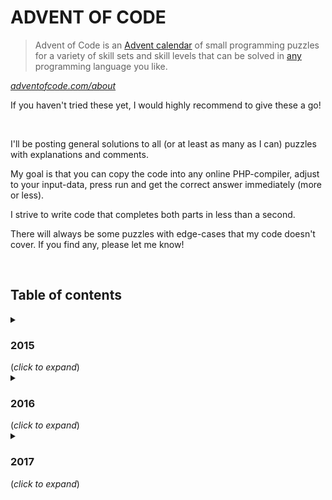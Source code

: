 # ADVENT OF CODE
> Advent of Code is an [Advent calendar](https://en.wikipedia.org/wiki/Advent_calendar) of small programming puzzles for a variety of skill sets and skill levels that can be solved in [any](https://github.com/search?q=advent+of+code) programming language you like.

*[adventofcode.com/about](https://adventofcode.com/about)*

If you haven't tried these yet, I would highly recommend to give these a go!

&nbsp;

I'll be posting general solutions to all (or at least as many as I can) puzzles with explanations and comments.

My goal is that you can copy the code into any online PHP-compiler, adjust to your input-data, press run and get the correct answer immediately (more or less).

I strive to write code that completes both parts in less than a second.

There will always be some puzzles with edge-cases that my code doesn't cover. If you find any, please let me know!

&nbsp;

## Table of contents

<details>
  <summary><h3>2015</h3> (<i>click to expand</i>)</summary>

|     SOLUTION      | PUZZLE                                                                          |
|:-----------------:|:--------------------------------------------------------------------------------|
| [01](2015/01.php) | *[Not Quite Lisp](https://adventofcode.com/2015/day/1)*                         |
| [02](2015/02.php) | *[I Was Told There Would Be No Math](https://adventofcode.com/2015/day/2)*      |
| [03](2015/03.php) | *[Perfectly Spherical Houses in a Vacuum](https://adventofcode.com/2015/day/3)* |
| [04](2015/04.php) | *[The Ideal Stocking Stuffer](https://adventofcode.com/2015/day/4)*             |
| [05](2015/05.php) | *[Doesn't He Have Intern-Elves For This?](https://adventofcode.com/2015/day/5)* |
| [06](2015/06.php) | *[Probably a Fire Hazard](https://adventofcode.com/2015/day/6)*                 |
| [07](2015/07.php) | *[Some Assembly Required](https://adventofcode.com/2015/day/7)*                 |
| [08](2015/08.php) | *[Matchsticks](https://adventofcode.com/2015/day/8)*                            |
| [09](2015/09.php) | *[All in a Single Night](https://adventofcode.com/2015/day/9)*                  |
| [10](2015/10.php) | *[Elves Look, Elves Say](https://adventofcode.com/2015/day/10)*                 |
| [11](2015/11.php) | *[Corporate Policy](https://adventofcode.com/2015/day/11)*                      |
| [12](2015/12.php) | *[JSAbacusFramework.io](https://adventofcode.com/2015/day/12)*                  |
| [13](2015/13.php) | *[Knights of the Dinner Table](https://adventofcode.com/2015/day/13)*           |
| [14](2015/14.php) | *[Reindeer Olympics](https://adventofcode.com/2015/day/14)*                     |
| [15](2015/15.php) | *[Science for Hungry People](https://adventofcode.com/2015/day/15)*             |
| [16](2015/16.php) | *[Aunt Sue](https://adventofcode.com/2015/day/16)*                              |
| [17](2015/17.php) | *[No Such Thing as Too Much](https://adventofcode.com/2015/day/17)*             |
| [18](2015/18.php) | *[Like a GIF For Your Yard](https://adventofcode.com/2015/day/18)*              |
| [19](2015/19.php) | *[Medicine for Rudolph](https://adventofcode.com/2015/day/19)*                  |
| [20](2015/20.php) | *[Infinite Elves and Infinite Houses](https://adventofcode.com/2015/day/20)*    |
| [21](2015/21.php) | *[RPG Simulator 20XX](https://adventofcode.com/2015/day/21)*                    |
| [22](2015/22.php) | *[Wizard Simulator 20XX](https://adventofcode.com/2015/day/22)*                 |
| [23](2015/23.php) | *[Opening the Turing Lock](https://adventofcode.com/2015/day/23)*               |
| [24](2015/24.php) | *[It Hangs in the Balance](https://adventofcode.com/2015/day/24)*               |
| [25](2015/25.php) | *[Let It Snow](https://adventofcode.com/2015/day/25)*                           |
</details>



<details>
  <summary><h3>2016</h3> (<i>click to expand</i>)</summary>

|     SOLUTION      | PUZZLE                                                                           |
|:-----------------:|:---------------------------------------------------------------------------------|
| [01](2016/01.php) | *[No Time for a Taxicab](https://adventofcode.com/2016/day/1)*                   |
| [02](2016/02.php) | *[Bathroom Security](https://adventofcode.com/2016/day/2)*                       |
| [03](2016/03.php) | *[Squares With Three Sides](https://adventofcode.com/2016/day/3)*                |
| [04](2016/04.php) | *[Security Through Obscurity](https://adventofcode.com/2016/day/4)*              |
| [05](2016/05.php) | *[How About a Nice Game of Chess?](https://adventofcode.com/2016/day/5)*         |
| [06](2016/06.php) | *[Signals and Noise](https://adventofcode.com/2016/day/6)*                       |
| [07](2016/07.php) | *[Internet Protocol Version 7](https://adventofcode.com/2016/day/7)*             |
| [08](2016/08.php) | *[Two-Factor Authentication](https://adventofcode.com/2016/day/8)*               |
| [09](2016/09.php) | *[Explosives in Cyberspace](https://adventofcode.com/2016/day/9)*                |
| [10](2016/10.php) | *[Balance Bots](https://adventofcode.com/2016/day/10)*                           |
| [11](2016/11.php) | *[Radioisotope Thermoelectric Generators](https://adventofcode.com/2016/day/11)* |
| [12](2016/12.php) | *[Leonardo's Monorail](https://adventofcode.com/2016/day/12)*                    |
| [13](2016/13.php) | *[A Maze of Twisty Little Cubicles](https://adventofcode.com/2016/day/13)*       |
| [14](2016/14.php) | *[One-Time Pad](https://adventofcode.com/2016/day/14)*                           |
| [15](2016/15.php) | *[Timing is Everything](https://adventofcode.com/2016/day/15)*                   |
| [16](2016/16.php) | *[Dragon Checksum](https://adventofcode.com/2016/day/16)*                        |
| [17](2016/17.php) | *[Two Steps Forward](https://adventofcode.com/2016/day/17)*                      |
| [18](2016/18.php) | *[Like a Rogue](https://adventofcode.com/2016/day/18)*                           |
| [19](2016/19.php) | *[An Elephant Named Joseph](https://adventofcode.com/2016/day/19)*               |
| [20](2016/20.php) | *[Firewall Rules](https://adventofcode.com/2016/day/20)*                         |
| [21](2016/21.php) | *[Scrambled Letters and Hash](https://adventofcode.com/2016/day/21)*             |
| [22](2016/22.php) | *[Grid Computing](https://adventofcode.com/2016/day/22)*                         |
| [23](2016/23.php) | *[Safe Cracking](https://adventofcode.com/2016/day/23)*                          |
| [24](2016/24.php) | *[Air Duct Spelunking](https://adventofcode.com/2016/day/24)*                    |
| [25](2016/25.php) | *[Clock Signal](https://adventofcode.com/2016/day/25)*                           |
</details>



<details>
  <summary><h3>2017</h3> (<i>click to expand</i>)</summary>

|     SOLUTION      | PUZZLE                                                                           |
|:-----------------:|:---------------------------------------------------------------------------------|
| [01](2017/01.php) | *[Inverse Captcha](https://adventofcode.com/2017/day/1)*                         |
| [02](2017/02.php) | *[Corruption Checksum](https://adventofcode.com/2017/day/2)*                     |
| [03](2017/03.php) | *[Spiral Memory](https://adventofcode.com/2017/day/3)*                           |
| [04](2017/04.php) | *[High-Entropy Passphrases](https://adventofcode.com/2017/day/4)*                |
| [05](2017/05.php) | *[A Maze of Twisty Trampolines, All Alike](https://adventofcode.com/2017/day/5)* |
| [06](2017/06.php) | *[Memory Reallocation](https://adventofcode.com/2017/day/6)*                     |
| [07](2017/07.php) | *[Recursive Circus](https://adventofcode.com/2017/day/7)*                        |
| [08](2017/08.php) | *[I Heard You Like Registers](https://adventofcode.com/2017/day/8)*              |
| [09](2017/09.php) | *[Stream Processing](https://adventofcode.com/2017/day/9)*                       |
</details>
